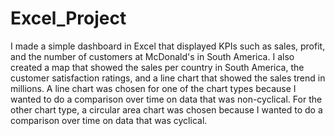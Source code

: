 # Excel_Project
I made a simple dashboard in Excel that displayed KPIs such as sales, profit, and the number of customers at McDonald's in South America. I also created a map that showed the sales per country in South America, the customer satisfaction ratings, and a line chart that showed the sales trend in millions. A line chart was chosen for one of the chart types because I wanted to do a comparison over time on data that was non-cyclical. For the other chart type, a circular area chart was chosen because I wanted to do a comparison over time on data that was cyclical.
